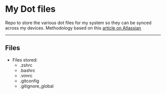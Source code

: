 My Dot files
==============

Repo to store the various dot files for my system so they can be synced across my devices. Methodology based on this [article on Atlassian](https://www.atlassian.com/git/tutorials/dotfiles)

_______

Files
--------
- Files stored:
   - .zshrc
   - .bashrc
   - .vimrc
   - .gitconfig
   - .gitignore_global
